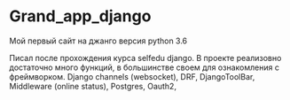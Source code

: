 # Grand_app_django
Мой первый сайт на джанго версия python 3.6

Писал после прохождения курса selfedu django.
В проекте реализовно достаточно много функций, в большинстве своем для ознакомления с фреймворком.
Django channels (websocket), DRF, DjangoToolBar, Middleware (online status), Postgres, Oauth2,  
